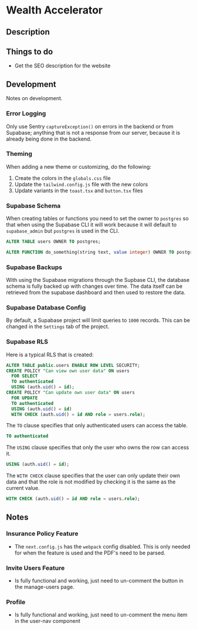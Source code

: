 # Wealth Accelerator

## Description

## Things to do

- Get the SEO description for the website

## Development

Notes on development.

### Error Logging

Only use Sentry `captureException()` on errors in the backend or from Supabase; anything that is
not a response from our server, because it is already being done in the backend.

### Theming

When adding a new theme or customizing, do the following:

1. Create the colors in the `globals.css` file
2. Update the `tailwind.config.js` file with the new colors
3. Update variants in the `toast.tsx` and `button.tsx` files

### Supabase Schema

When creating tables or functions you need to set the owner to `postgres` so that when using the
Supabase CLI it will work because it will default to `supabase_admin` but `postgres` is used in
the CLI.

```sql
ALTER TABLE users OWNER TO postgres;

ALTER FUNCTION do_something(string text, value integer) OWNER TO postgres;
```

### Supabase Backups

With using the Supabase migrations through the Supbase CLI, the database schema is fully backed up with changes over time. The data itself can be retrieved from the supabase dashboard and then used to restore the data.

### Supabase Database Config

By default, a Supabase project will limit queries to `1000` records. This can be changed in the
`Settings` tab of the project.

### Supabase RLS

Here is a typical RLS that is created:

```sql
ALTER TABLE public.users ENABLE ROW LEVEL SECURITY;
CREATE POLICY "Can view own user data" ON users
  FOR SELECT
  TO authenticated
  USING (auth.uid() = id);
CREATE POLICY "Can update own user data" ON users
  FOR UPDATE
  TO authenticated
  USING (auth.uid() = id)
  WITH CHECK (auth.uid() = id AND role = users.role);
```

The `TO` clause specifies that only authenticated users can access the table.

```sql
TO authenticated
```

The `USING` clause specifies that only the user who owns the row can access it.

```sql
USING (auth.uid() = id);
```

The `WITH CHECK` clause specifies that the user can only update their own data and that
the role is not modified by checking it is the same as the current value.

```sql
WITH CHECK (auth.uid() = id AND role = users.role);
```

## Notes

### Insurance Policy Feature

- The `next.config.js` has the `webpack` config disabled. This is only needed for when the feature is used
  and the PDF's need to be parsed.

### Invite Users Feature

- Is fully functional and working, just need to un-comment the button in the manage-users page.

### Profile

- Is fully functional and working, just need to un-comment the menu item in the user-nav component
